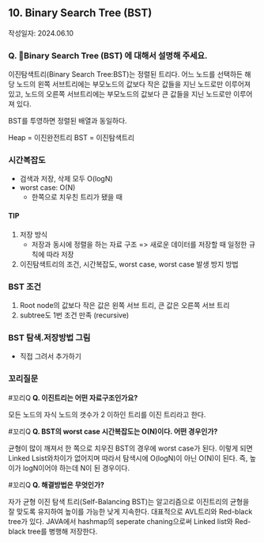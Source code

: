 ## 10. Binary Search Tree (BST)

작성일자: 2024.06.10

### Q. Binary Search Tree (BST) 에 대해서 설명해 주세요.

이진탐색트리(Binary Search Tree:BST)는 정렬된 트리다. 어느 노드를 선택하든 해당 노드의 왼쪽 서브트리에는 부모노드의 값보다 작은 값들을 지닌 노드로만 이루어져 있고, 노드의 오른쪽 서브트리에는 부모노드의 값보다 큰 값들을 지닌 노드로만 이루어져 있다.

BST를 투영하면 정렬된 배열과 동일하다.

Heap = 이진완전트리
BST = 이진탐색트리


### 시간복잡도

- 검색과 저장, 삭제 모두 O(logN)
- worst case: O(N)
  - 한쪽으로 치우친 트리가 됐을 때

#### TIP

1. 저장 방식
   - 저장과 동시에 정렬을 하는 자료 구조 => 새로운 데이터를 저장할 때 일정한 규칙에 따라 저장
2. 이진탐색트리의 조건, 시간복잡도, worst case, worst case 발생 방지 방법


### BST 조건

1. Root node의 값보다 작은 값은 왼쪽 서브 트리, 큰 값은 오른쪽 서브 트리
2. subtree도 1번 조건 만족 (recursive)


### BST 탐색.저장방법 그림

* 직접 그려서 추가하기


### 꼬리질문


#꼬리Q **Q. 이진트리는 어떤 자료구조인가요?**

모든 노드의 자식 노드의 갯수가 2 이하인 트리를 이진 트리라고 한다.



#꼬리Q  **Q. BST의 worst case 시간복잡도는 O(N)이다. 어떤 경우인가?**

균형이 많이 깨져서 한 쪽으로 치우진 BST의 경우에 worst case가 된다. 이렇게 되면 Linked Lsist와차이가 없어지며 따라서 탐색시에 O(logN)이 아닌 O(N)이 된다. 즉, 높이가 logN이어야 하는데 N이 된 경우이다.


#꼬리Q **Q. 해결방법은 무엇인가?**

자가 균형 이진 탐색 트리(Self-Balancing BST)는 알고리즘으로 이진트리의 균형을 잘 맞도록 유지하여 높이를 가능한 낮게 지속한다. 대표적으로 AVL트리와 Red-black tree가 있다. JAVA에서 hashmap의 seperate chaning으로써 Linked list와 Red-black tree를 병행해 저장한다.
